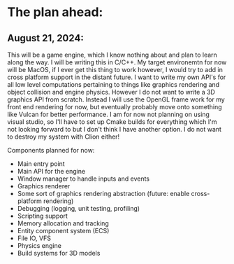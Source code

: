 # The plan ahead:

## August 21, 2024:
This will be a game engine, which I know nothing about and plan to learn along the way. I will be
writing this in C/C++. My target environemtn for now will be MacOS, if I ever get this thing to work
however, I would try to add in cross platform support in the distant future. I want to write my own
API's for all low level computations pertaining to things like graphics rendering and object collision
and engine physics. However I do not want to write a 3D graphics API from scratch. Instead I will use
the OpenGL frame work for my front end rendering for now, but eventually probably move onto something
like Vulcan for better performance. I am for now not planning on using visual studio, so I'll have to 
set up Cmake builds for everything which I'm not looking forward to but I don't think I have another
option. I do not want to destroy my system with Clion either!

Components planned for now:
- Main entry point
- Main API for the engine
- Window manager to handle inputs and events
- Graphics renderer
- Some sort of graphics rendering abstraction (future: enable cross-platform rendering)
- Debugging (logging, unit testing, profiling)
- Scripting support
- Memory allocation and tracking
- Entity component system (ECS)
- File IO, VFS
- Physics engine
- Build systems for 3D models
